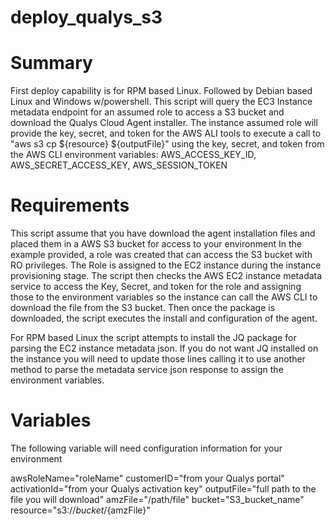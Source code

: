 # deploy_qualys_s3

# Summary
First deploy capability is for RPM based Linux. Followed by Debian based Linux and Windows w/powershell. This script will query the
EC3 Instance metadata endpoint for an assumed role to access a S3 bucket and download the Qualys Cloud Agent installer.
The instance assumed role will provide the key, secret, and token for the AWS ALI tools to execute a call to "aws s3 cp ${resource} ${outputFile}"
using the key, secret, and token from the AWS CLI environment variables: AWS_ACCESS_KEY_ID, AWS_SECRET_ACCESS_KEY, AWS_SESSION_TOKEN

# Requirements
This script assume that you have download the agent installation files and placed them in a AWS S3 bucket for access to your environment
In the example provided, a role was created that can access the S3 bucket with RO privileges. The Role is assigned to the EC2 instance
during the instance provisioning stage. The script then checks the AWS EC2 instance metadata service to access the Key, Secret, and token
for the role and assigning those to the environment variables so the instance can call the AWS CLI to download the file from the S3 bucket.
Then once the package is downloaded, the script executes the install and configuration of the agent.

For RPM based Linux the script attempts to install the JQ package for parsing the EC2 instance metadata json. If you do not want
JQ installed on the instance you will need to update those lines calling it to use another method to parse the metadata service json
response to assign the environment variables.

# Variables
The following variable will need configuration information for your environment

awsRoleName="roleName"
customerID="from your Qualys portal"
activationId="from your Qualys activation key"
outputFile="full path to the file you will download"
amzFile="/path/file"
bucket="S3_bucket_name"
resource="s3://${bucket}/${amzFile}"
